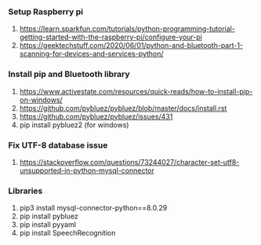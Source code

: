 ### Setup Raspberry pi
1. https://learn.sparkfun.com/tutorials/python-programming-tutorial-getting-started-with-the-raspberry-pi/configure-your-pi
2. https://geektechstuff.com/2020/06/01/python-and-bluetooth-part-1-scanning-for-devices-and-services-python/

### Install pip and Bluetooth library
1. https://www.activestate.com/resources/quick-reads/how-to-install-pip-on-windows/
2. https://github.com/pybluez/pybluez/blob/master/docs/install.rst
3. https://github.com/pybluez/pybluez/issues/431
4. pip install pybluez2 (for windows)

### Fix UTF-8 database issue
1. https://stackoverflow.com/questions/73244027/character-set-utf8-unsupported-in-python-mysql-connector

### Libraries
1. pip3 install mysql-connector-python==8.0.29
2. pip install pybluez
3. pip install pyyaml
4. pip install SpeechRecognition
